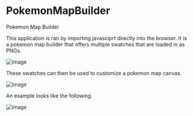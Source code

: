 # PokemonMapBuilder

Pokemon Map Builder

This application is ran by importing javasciprt directly into the browser. It is a pokemon map builder that offers multiple swatches that are loaded in as PNGs. 

![image](https://user-images.githubusercontent.com/79131282/137393076-0df73e19-b1c9-4052-aecb-bf2388c75513.png)


These swatches can then be used to customize a pokemon map canvas.

![image](https://user-images.githubusercontent.com/79131282/137393167-e5f0b02b-12f8-4542-85b5-12e4677ad491.png)

An example looks like the following.

![image](https://user-images.githubusercontent.com/79131282/137393122-a772faab-7e98-4bce-ad2c-4ee6583b1a94.png)
